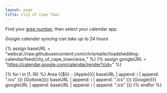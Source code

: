 ```yaml
---
layout: page
title: City of Cape Town
---
```


<!-- ### <ins>Apple/Outlook Calendar</ins>, [Google Calendar](cpt-google) -->


Find your [area number](https://www.capetown.gov.za/Loadshedding1/loadshedding/maps/Load_Shedding_All_Areas_Schedule_and_Map.pdf), then select your calendar app.

_Google calendar syncing can take up to 24 hours_

{% assign baseURL = "webcal://raw.githubusercontent.com/chrismailer/loadshedding-calendar/feed/city_of_cape_town/area_" %}
{% assign googleURL = "https://calendar.google.com/calendar/render?cid=" %}

{% for i in (1..16) %}
Area {{$i}} - [Apple]({{ baseURL | append: i | append: ".ics" }}) [Outlook]({{ baseURL | append: i | append: ".ics" }}) [Google]({{ googleURL | append: baseURL | append: i | append: ".ics" }})
{% endfor %}
